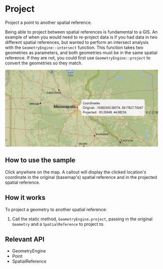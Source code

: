 # Project

Project a point to another spatial reference.

Being able to project between spatial references is fundamental to a GIS. An example of when you would need to re-project data is if you had data in two different spatial references, but wanted to perform an intersect analysis with the `GeometryEngine::intersect` function. This function takes two geometries as parameters, and both geometries must be in the same spatial reference. If they are not, you could first use `GeometryEngine::project` to convert the geometries so they match.

![](Project.png)

## How to use the sample

Click anywhere on the map. A callout will display the clicked location's coordinate in the original (basemap's)
spatial reference and in the projected spatial reference.

## How it works

To project a geometry to another spatial reference:

1. Call the static method, `GeometryEngine.project`, passing in the original `Geometry` and a
`SpatialReference` to project to.

## Relevant API

* GeometryEngine
* Point
* SpatialReference
